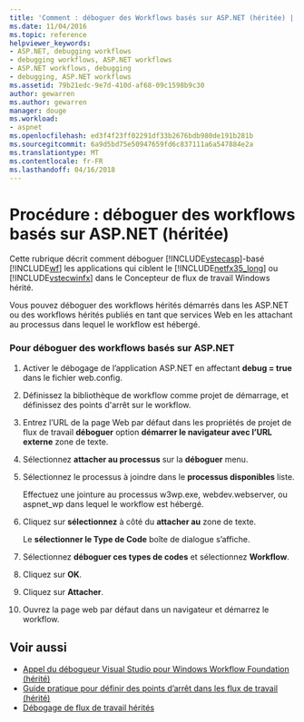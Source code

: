 ```yaml
---
title: 'Comment : déboguer des Workflows basés sur ASP.NET (héritée) | Documents Microsoft'
ms.date: 11/04/2016
ms.topic: reference
helpviewer_keywords:
- ASP.NET, debugging workflows
- debugging workflows, ASP.NET workflows
- ASP.NET workflows, debugging
- debugging, ASP.NET workflows
ms.assetid: 79b21edc-9e7d-410d-af68-09c1598b9c30
author: gewarren
ms.author: gewarren
manager: douge
ms.workload:
- aspnet
ms.openlocfilehash: ed3f4f23ff02291df33b2676bdb980de191b281b
ms.sourcegitcommit: 6a9d5bd75e50947659fd6c837111a6a547884e2a
ms.translationtype: MT
ms.contentlocale: fr-FR
ms.lasthandoff: 04/16/2018
---
```

# <a name="how-to-debug-aspnet-based-workflows-legacy"></a>Procédure : déboguer des workflows basés sur ASP.NET (héritée)
Cette rubrique décrit comment déboguer [!INCLUDE[vstecasp](../code-quality/includes/vstecasp_md.md)]-basé [!INCLUDE[wf](../workflow-designer/includes/wf_md.md)] les applications qui ciblent le [!INCLUDE[netfx35_long](../workflow-designer/includes/netfx35_long_md.md)] ou [!INCLUDE[vstecwinfx](../workflow-designer/includes/vstecwinfx_md.md)] dans le Concepteur de flux de travail Windows hérité.

 Vous pouvez déboguer des workflows hérités démarrés dans les ASP.NET ou des workflows hérités publiés en tant que services Web en les attachant au processus dans lequel le workflow est hébergé.

### <a name="to-debug-an-aspnet-based-workflow"></a>Pour déboguer des workflows basés sur ASP.NET

1.  Activer le débogage de l’application ASP.NET en affectant **debug = true** dans le fichier web.config.

2.  Définissez la bibliothèque de workflow comme projet de démarrage, et définissez des points d'arrêt sur le workflow.

3.  Entrez l’URL de la page Web par défaut dans les propriétés de projet de flux de travail **déboguer** option **démarrer le navigateur avec l’URL externe** zone de texte.

4.  Sélectionnez **attacher au processus** sur la **déboguer** menu.

5.  Sélectionnez le processus à joindre dans le **processus disponibles** liste.

     Effectuez une jointure au processus w3wp.exe, webdev.webserver, ou aspnet_wp dans lequel le workflow est hébergé.

6.  Cliquez sur **sélectionnez** à côté du **attacher au** zone de texte.

     Le **sélectionner le Type de Code** boîte de dialogue s’affiche.

7.  Sélectionnez **déboguer ces types de codes** et sélectionnez **Workflow**.

8.  Cliquez sur **OK**.

9. Cliquez sur **Attacher**.

10. Ouvrez la page web par défaut dans un navigateur et démarrez le workflow.

## <a name="see-also"></a>Voir aussi

- [Appel du débogueur Visual Studio pour Windows Workflow Foundation (hérité)](../workflow-designer/invoking-the-visual-studio-debugger-for-windows-workflow-foundation-legacy.md)
- [Guide pratique pour définir des points d’arrêt dans les flux de travail (hérité)](../workflow-designer/how-to-set-breakpoints-in-workflows-legacy.md)
- [Débogage de flux de travail hérités](../workflow-designer/debugging-legacy-workflows.md)